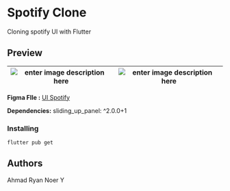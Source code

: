 # Spotify Clone
Cloning spotify UI with Flutter


## Preview
| ![enter image description here](https://i.ibb.co/Xbh3BbQ/Screenshot-1670468442.png) | ![enter image description here](https://i.ibb.co/hXnPJt6/Screenshot-1670470024.png) | 
|--|--|

**Figma FIle :** 
[UI Spotify](https://www.figma.com/file/9Wnm9OzfPQNT9XPTElWc78/Spotify-Redesign---Free-Ui-Kit-%28Light%29-%28Community%29?node-id=39:196&t=43hc0vE5YrRw9rAM-0)

**Dependencies:**
sliding_up_panel: ^2.0.0+1


### Installing

    flutter pub get

## Authors
Ahmad Ryan Noer Y

